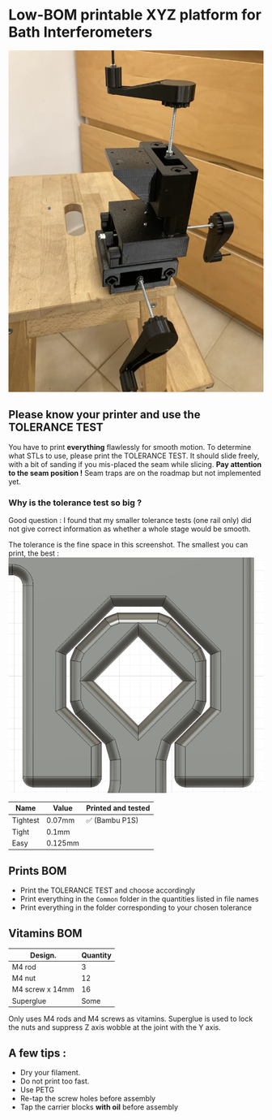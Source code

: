 # Low-BOM printable XYZ platform for Bath Interferometers

![](./photo.webp)

## Please know your printer and use the TOLERANCE TEST

You have to print **everything** flawlessly for smooth motion. To determine what STLs to use, please print the TOLERANCE TEST. It should slide freely, with a bit of sanding if you mis-placed the seam while slicing.
**Pay attention to the seam position !** Seam traps are on the roadmap but not implemented yet.

### Why is the tolerance test so big ?

Good question : I found that my smaller tolerance tests (one rail only) did not give correct information as whether a whole stage would be smooth.

The tolerance is the fine space in this screenshot. The smallest you can print, the best :
![](/tol.jpg)

| Name | Value | Printed and tested |
|---|---|---|
| Tightest | 0.07mm |  ✅ (Bambu P1S) |
| Tight | 0.1mm |  |
| Easy | 0.125mm |  |

## Prints BOM

- Print the TOLERANCE TEST and choose accordingly
- Print everything in the `Common` folder in the quantities listed in file names
- Print everything in the folder corresponding to your chosen tolerance

## Vitamins BOM

| Design. | Quantity |
|-------|-------|
| M4 rod | 3 |
| M4 nut | 12 |
| M4 screw x 14mm | 16 |
| Superglue | Some |

Only uses M4 rods and M4 screws as vitamins. Superglue is used to lock the nuts and suppress Z axis wobble at the joint with the Y axis.

## A few tips :

- Dry your filament.
- Do not print too fast.
- Use PETG
- Re-tap the screw holes before assembly
- Tap the carrier blocks **with oil** before assembly
